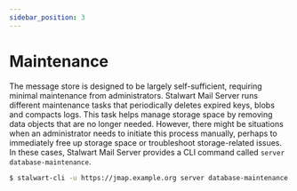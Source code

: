 ```yaml
---
sidebar_position: 3
---
```


# Maintenance

The message store is designed to be largely self-sufficient, requiring minimal maintenance from administrators. Stalwart Mail Server runs different maintenance tasks that periodically deletes expired keys, blobs and compacts logs. This task helps manage storage space by removing data objects that are no longer needed. 
However, there might be situations when an administrator needs to initiate this process manually, perhaps to immediately free up storage space or troubleshoot storage-related issues. In these cases, Stalwart Mail Server provides a CLI command called `server database-maintenance`.

```bash
$ stalwart-cli -u https://jmap.example.org server database-maintenance
```

